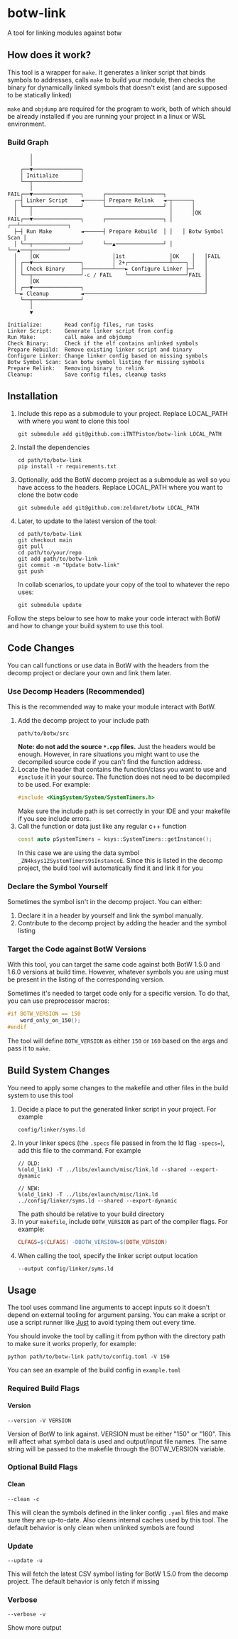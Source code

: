 # botw-link
A tool for linking modules against botw

## How does it work?
This tool is a wrapper for `make`. It generates a linker script that binds symbols to addresses, calls `make` to build your module, then checks the binary for dynamically linked symbols that doesn't exist (and are supposed to be statically linked)

`make` and `objdump` are required for the program to work, both of which should be already installed if you are running your project in a linux or WSL environment.

### Build Graph
```
       │
       │
    ┌──▼───────────────┐
    │ Initialize       │
    └──┬───────────────┘
       │
FAIL┌──▼───────────────┐      ┌──────────────────┐
  ┌─┤ Linker Script    ◄──────┤ Prepare Relink   ◄─┬──────┐
  │ └──┬───────────────┘      └──────────────────┘ │      │
  │    │                                           │      │OK
FAIL┌──▼───────────────┐      ┌──────────────────┐ │   ┌──┴───────────────┐
  ├─┤ Run Make         ◄──────┤ Prepare Rebuild  │ │   │ Botw Symbol Scan │
  │ └──┬───────────────┘      └──▲───────────────┘ │   └──▲───┬───────────┘
  │    │OK                       │1st              │OK    │   │FAIL
  │ ┌──▼───────────────┐         │ 2+┌─────────────┴────┐ │   │
  │ │ Check Binary     ├─────────┴───► Configure Linker ├─┘   │
  │ └──┬───────────────┘-c / FAIL    └──────────────────┘FAIL │
  │    │OK                                                    │
  │ ┌──▼───────────────┐                                      │
  └─► Cleanup          ◄──────────────────────────────────────┘
    └──┬───────────────┘
       │
       ▼

Initialize:       Read config files, run tasks
Linker Script:    Generate linker script from config
Run Make:         call make and objdump
Check Binary:     Check if the elf contains unlinked symbols
Prepare Rebuild:  Remove existing linker script and binary
Configure Linker: Change linker config based on missing symbols
Botw Symbol Scan: Scan botw symbol listing for missing symbols
Prepare Relink:   Removing binary to relink
Cleanup:          Save config files, cleanup tasks
```


## Installation
1. Include this repo as a submodule to your project. Replace LOCAL_PATH with where you want to clone this tool
   ```
   git submodule add git@github.com:iTNTPiston/botw-link LOCAL_PATH
   ```
1. Install the dependencies
   ```
   cd path/to/botw-link
   pip install -r requirements.txt
   ```
1. Optionally, add the BotW decomp project as a submodule as well so you have access to the headers. Replace LOCAL_PATH where you want to clone the botw code
   ```
   git submodule add git@github.com:zeldaret/botw LOCAL_PATH
   ```
1. Later, to update to the latest version of the tool:
   ```
   cd path/to/botw-link
   git checkout main
   git pull
   cd path/to/your/repo
   git add path/to/botw-link
   git commit -m "Update botw-link"
   git push
   ```
   In collab scenarios, to update your copy of the tool to whatever the repo uses:
   ```
   git submodule update
   ```
Follow the steps below to see how to make your code interact with BotW and how to change your build system to use this tool.

## Code Changes
You can call functions or use data in BotW with the headers from the decomp project or declare your own and link them later.

### Use Decomp Headers (Recommended)
This is the recommended way to make your module interact with BotW.

1. Add the decomp project to your include path
   ```
   path/to/botw/src
   ```
   **Note: do not add the source `*.cpp` files.** Just the headers would be enough. However, in rare situations you might want to use the decompiled source code if you can't find the function address.
1. Locate the header that contains the function/class you want to use and `#include` it in your source. The function does not need to be decompiled to be used. For example:
   ```c++
   #include <KingSystem/System/SystemTimers.h>
   ```
   Make sure the include path is set correctly in your IDE and your makefile if you see include errors. 
1. Call the function or data just like any regular c++ function
   ```c++
   const auto pSystemTimers = ksys::SystemTimers::getInstance();
   ```
   In this case we are using the data symbol `_ZN4ksys12SystemTimers9sInstanceE`. Since this is listed in the decomp project, the build tool will automatically find it and link it for you

### Declare the Symbol Yourself
Sometimes the symbol isn't in the decomp project. You can either:

1. Declare it in a header by yourself and link the symbol manually.
1. Contribute to the decomp project by adding the header and the symbol listing

### Target the Code against BotW Versions
With this tool, you can target the same code against both BotW 1.5.0 and 1.6.0 versions at build time. However, whatever symbols you are using must be present in the listing of the corresponding version.

Sometimes it's needed to target code only for a specific version. To do that, you can use preprocessor macros:
```c++
#if BOTW_VERSION == 150
    word_only_on_150();
#endif
```
The tool will define `BOTW_VERSION` as either `150` or `160` based on the args and pass it to `make`.

## Build System Changes
You need to apply some changes to the makefile and other files in the build system to use this tool

1. Decide a place to put the generated linker script in your project. For example
   ```
   config/linker/syms.ld
   ```
1. In your linker specs (the `.specs` file passed in from the ld flag `-specs=`), add this file to the command. For example
   ```
   // OLD:
   %(old_link) -T ../libs/exlaunch/misc/link.ld --shared --export-dynamic 

   // NEW:
   %(old_link) -T ../libs/exlaunch/misc/link.ld ../config/linker/syms.ld --shared --export-dynamic 
   ```
   The path should be relative to your build directory
1. In your `makefile`, include `BOTW_VERSION` as part of the compiler flags. For example:
   ```makefile
   CLFAGS=$(CLFAGS) -DBOTW_VERSION=$(BOTW_VERSION)
   ```
1. When calling the tool, specify the linker script output location
   ```
   --output config/linker/syms.ld
   ```


## Usage
The tool uses command line arguments to accept inputs so it doesn't depend on external tooling for argument parsing. You can make a script or use a script runner like [Just](https://github.com/casey/just) to avoid typing them out every time.

You should invoke the tool by calling it from python with the directory path to make sure it works properly, for example:
```
python path/to/botw-link path/to/config.toml -V 150
```

You can see an example of the build config in `example.toml`

### Required Build Flags

#### Version
```
--version -V VERSION
```
Version of BotW to link against. VERSION must be either "150" or "160". This will affect what symbol data is used and output/input file names. The same string will be passed to the makefile through the BOTW_VERSION variable.


### Optional Build Flags

#### Clean
```
--clean -c
```
This will clean the symbols defined in the linker config `.yaml` files and make sure they are up-to-date. Also cleans internal caches used by this tool. The default behavior is only clean when unlinked symbols are found
### Update
```
--update -u
```
This will fetch the latest CSV symbol listing for BotW 1.5.0 from the decomp project. The default behavior is only fetch if missing
### Verbose
```
--verbose -v
```
Show more output

